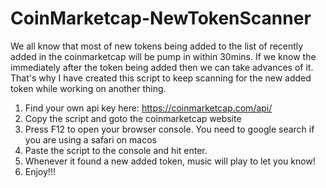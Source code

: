 # CoinMarketcap-NewTokenScanner

We all know that most of new tokens being added to the list of recently added in the coinmarketcap will be pump in within 30mins.
If we know the immediately after the token being added then we can take advances of it.
That's why I have created this script to keep scanning for the new added token while working on another thing.

1. Find your own api key here: https://coinmarketcap.com/api/
2. Copy the script and goto the coinmarketcap website
3. Press F12 to open your browser console. You need to google search if you are using a safari on macos
4. Paste the script to the console and hit enter.
5. Whenever it found a new added token, music will play to let you know!
6. Enjoy!!!
